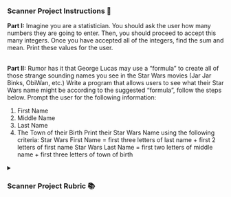 <h3>Scanner Project Instructions 📝</h3>
  <b>Part I:</b> Imagine you are a statistician. You should ask the user how many numbers they are going to
enter. Then, you should proceed to accept this many integers. Once you have accepted all of the
integers, find the sum and mean. Print these values for the user.

<br>  <b>Part II:</b> Rumor has it that George Lucas may use a “formula” to create all of those strange sounding
names you see in the Star Wars movies (Jar Jar Binks, ObiWan, etc.)
Write a program that allows users to see what their Star Wars name might be according to the
suggested “formula”, follow the steps below.
Prompt the user for the following information:
1. First Name
2. Middle Name
3. Last Name
4. The Town of their Birth
Print their Star Wars Name using the following criteria:
Star Wars First Name = first three letters of last name + first 2 letters of first name
Star Wars Last Name = first two letters of middle name + first three letters of town of birth
<details>
  <summary> <h3>Scanner Project Rubric 📚</h3></summary>
 <table style="width:100%">
  <tr colspan="2">
    <th><b>Scanner Basics</th>
  </tr>
  <tr>
    <td>Jill</td>
    <td>Smith</td>
    <td>50</td>
  </tr>
  <tr>
    <td>Eve</td>
    <td>Jackson</td>
    <td>94</td>
  </tr>
  <tr>
    <td>John</td>
    <td>Doe</td>
    <td>80</td>
  </tr>
</table>
